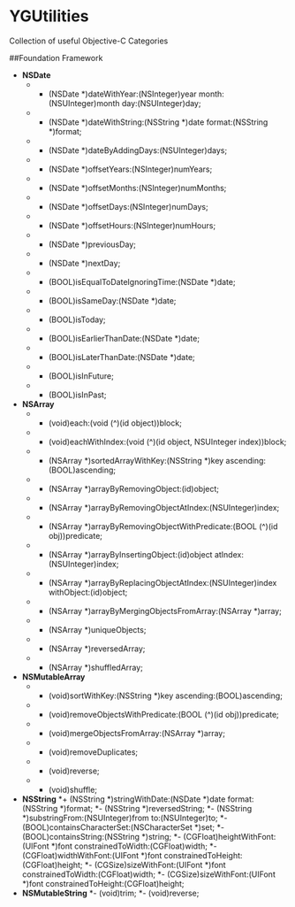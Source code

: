 YGUtilities
=========

Collection of useful Objective-C Categories

##Foundation Framework

* **NSDate**
  * + (NSDate *)dateWithYear:(NSInteger)year month:(NSUInteger)month day:(NSUInteger)day;
  * + (NSDate *)dateWithString:(NSString *)date format:(NSString *)format;
  * - (NSDate *)dateByAddingDays:(NSUInteger)days;
  * - (NSDate *)offsetYears:(NSInteger)numYears;
  * - (NSDate *)offsetMonths:(NSInteger)numMonths;
  * - (NSDate *)offsetDays:(NSInteger)numDays;
  * - (NSDate *)offsetHours:(NSInteger)numHours;
  * - (NSDate *)previousDay;
  * - (NSDate *)nextDay;
  * - (BOOL)isEqualToDateIgnoringTime:(NSDate *)date;
  * - (BOOL)isSameDay:(NSDate *)date;
  * - (BOOL)isToday;
  * - (BOOL)isEarlierThanDate:(NSDate *)date;
  * - (BOOL)isLaterThanDate:(NSDate *)date;
  * - (BOOL)isInFuture;
  * - (BOOL)isInPast;
* **NSArray**
  * - (void)each:(void (^)(id object))block;
  * - (void)eachWithIndex:(void (^)(id object, NSUInteger index))block;
  * - (NSArray *)sortedArrayWithKey:(NSString *)key ascending:(BOOL)ascending;
  * - (NSArray *)arrayByRemovingObject:(id)object;
  * - (NSArray *)arrayByRemovingObjectAtIndex:(NSUInteger)index;
  * - (NSArray *)arrayByRemovingObjectWithPredicate:(BOOL (^)(id obj))predicate;
  * - (NSArray *)arrayByInsertingObject:(id)object atIndex:(NSUInteger)index;
  * - (NSArray *)arrayByReplacingObjectAtIndex:(NSUInteger)index withObject:(id)object;
  * - (NSArray *)arrayByMergingObjectsFromArray:(NSArray *)array;
  * - (NSArray *)uniqueObjects;
  * - (NSArray *)reversedArray;
  * - (NSArray *)shuffledArray;
* **NSMutableArray**
  * - (void)sortWithKey:(NSString *)key ascending:(BOOL)ascending;
  * - (void)removeObjectsWithPredicate:(BOOL (^)(id obj))predicate;
  * - (void)mergeObjectsFromArray:(NSArray *)array;
  * - (void)removeDuplicates;
  * - (void)reverse;
  * - (void)shuffle;
* **NSString**
  *+ (NSString *)stringWithDate:(NSDate *)date format:(NSString *)format;
  *- (NSString *)reversedString;
  *- (NSString *)substringFrom:(NSUInteger)from to:(NSUInteger)to;
  *- (BOOL)containsCharacterSet:(NSCharacterSet *)set;
  *- (BOOL)containsString:(NSString *)string;
  *- (CGFloat)heightWithFont:(UIFont *)font constrainedToWidth:(CGFloat)width;
  *- (CGFloat)widthWithFont:(UIFont *)font constrainedToHeight:(CGFloat)height;
  *- (CGSize)sizeWithFont:(UIFont *)font constrainedToWidth:(CGFloat)width;
  *- (CGSize)sizeWithFont:(UIFont *)font constrainedToHeight:(CGFloat)height;
* **NSMutableString**
  *- (void)trim;
  *- (void)reverse;
